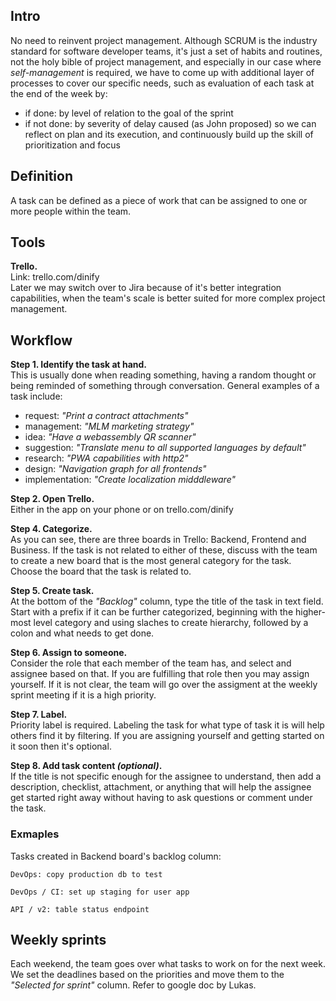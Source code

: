 ## Intro
No need to reinvent project management. Although SCRUM is the industry standard for software developer teams, it's just a set of habits and routines, not the holy bible of project management, and especially in our case where *self-management* is required, we have to come up with additional layer of processes to cover our specific needs, such as evaluation of each task at the end of the week by:
- if done: by level of relation to the goal of the sprint 
- if not done: by severity of delay caused (as John proposed)
so we can reflect on plan and its execution, and continuously build up the skill of prioritization and focus

## Definition
A task can be defined as a piece of work that can be assigned to one or more people within the team.

## Tools
**Trello.**  
Link: trello.com/dinify  
Later we may switch over to Jira because of it's better integration capabilities, when the team's scale is better suited for more complex project management.

## Workflow
**Step 1. Identify the task at hand.**  
This is usually done when reading something, having a random thought or being reminded of something through conversation.
General examples of a task include:
- request: _"Print a contract attachments"_
- management: _"MLM marketing strategy"_
- idea: _"Have a webassembly QR scanner"_
- suggestion: _"Translate menu to all supported languages by default"_
- research: _"PWA capabilities with http2"_
- design: _"Navigation graph for all frontends"_
- implementation: _"Create localization midddleware"_

**Step 2. Open Trello.**  
Either in the app on your phone or on trello.com/dinify

**Step 4. Categorize.**  
As you can see, there are three boards in Trello: Backend, Frontend and Business. If the task is not related to either of these, discuss with the team to create a new board that is the most general category for the task. Choose the board that the task is related to.

**Step 5. Create task.**  
At the bottom of the _"Backlog"_ column, type the title of the task in text field. Start with a prefix if it can be further categorized, beginning with the higher-most level category and using slaches to create hierarchy, followed by a colon and what needs to get done. 

**Step 6. Assign to someone.**  
Consider the role that each member of the team has, and select and assignee based on that. If you are fulfilling that role then you may assign yourself. If it is not clear, the team will go over the assigment at the weekly sprint meeting if it is a high priority.

**Step 7. Label.**  
Priority label is required. Labeling the task for what type of task it is will help others find it by filtering. If you are assigning yourself and getting started on it soon then it's optional.

**Step 8. Add task content _(optional)_.**  
If the title is not specific enough for the assignee to understand, then add a description, checklist, attachment, or anything that will help the assignee get started right away without having to ask questions or comment under the task. 

### Exmaples
Tasks created in Backend board's backlog column:  
```
DevOps: copy production db to test

DevOps / CI: set up staging for user app

API / v2: table status endpoint
```

## Weekly sprints
Each weekend, the team goes over what tasks to work on for the next week. We set the deadlines based on the priorities and move them to the _"Selected for sprint"_ column. 
Refer to google doc by Lukas.